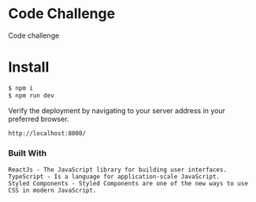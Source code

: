 # Code Challenge

Code challenge

# Install

```sh
$ npm i 
$ npm run dev
```
Verify the deployment by navigating to your server address in your preferred browser.

```sh
http://localhost:8000/
```
### Built With

    ReactJs - The JavaScript library for building user interfaces.
    TypeScript - Is a language for application-scale JavaScript.
    Styled Components - Styled Components are one of the new ways to use CSS in modern JavaScript.

